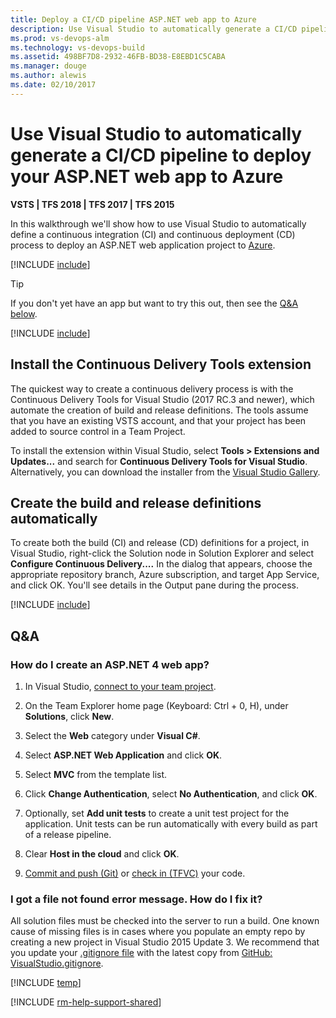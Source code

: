 ```yaml
---
title: Deploy a CI/CD pipeline ASP.NET web app to Azure
description: Use Visual Studio to automatically generate a CI/CD pipeline to deploy your ASP.NET web app to Azure in VSTS or Microsoft Team Foundation Server (TFS)
ms.prod: vs-devops-alm
ms.technology: vs-devops-build
ms.assetid: 498BF7D8-2932-46FB-BD38-E8EBD1C5CABA
ms.manager: douge
ms.author: alewis
ms.date: 02/10/2017
---
```


# Use Visual Studio to automatically generate a CI/CD pipeline to deploy your ASP.NET web app to Azure

**VSTS | TFS 2018 | TFS 2017 | TFS 2015**

In this walkthrough we'll show how to use Visual Studio to automatically define a continuous integration (CI) and continuous deployment (CD) process to deploy an ASP.NET web application project to [Azure](https://azure.microsoft.com/). 

[!INCLUDE [include](../../../apps/aspnet/_shared/ci-cd-description.md)]

> [!TIP]
> If you don't yet have an app but want to try this out, then see the [Q&A below](#new_solution).

[!INCLUDE [include](../../../apps/aspnet/_shared/setup.md)]

## Install the Continuous Delivery Tools extension

The quickest way to create a continuous delivery process is with the Continuous Delivery Tools for Visual Studio (2017 RC.3 and newer), which automate the creation of build and release definitions. The tools assume that you have an existing VSTS account, and that your project has been added to source control in a Team Project.

To install the extension within Visual Studio, select **Tools > Extensions and Updates...** and search for **Continuous Delivery Tools for Visual Studio**. Alternatively, you can download the installer from the [Visual Studio Gallery](http://aka.ms/CD4VS).

## Create the build and release definitions automatically

To create both the build (CI) and release (CD) definitions for a project, in Visual Studio, right-click the Solution node in Solution Explorer and select **Configure Continuous Delivery....** In the dialog that appears, choose the appropriate repository branch, Azure subscription, and target App Service, and click OK. You'll see details in the Output pane during the process.

[!INCLUDE [include](../../../apps/aspnet/_shared/commit-build-release.md)]

## Q&A

<!-- BEGINSECTION class="md-qanda" -->

<h3 id="new_solution">How do I create an ASP.NET 4 web app?</h3>

1. In Visual Studio, [connect to your team project](../../../../user-guide/connect-team-projects.md#visual-studio).

1. On the Team Explorer home page (Keyboard: Ctrl + 0, H), under **Solutions**, click **New**.

1. Select the **Web** category under **Visual C#**.

1. Select **ASP.NET Web Application** and click **OK**.

1. Select **MVC** from the template list.

1. Click **Change Authentication**, select **No Authentication**, and click **OK**.

1. Optionally, set **Add unit tests** to create a unit test project for the application. Unit tests can be run automatically with every build as part of a release pipeline.

1. Clear **Host in the cloud** and click **OK**.

1. [Commit and push (Git)](../../../../git/share-your-code-in-git-vs.md) or [check in (TFVC)](../../../../tfvc/share-your-code-in-tfvc-vs.md) your code.

### I got a file not found error message. How do I fix it?

All solution files must be checked into the server to run a build. One known cause of missing files is in cases where you populate an empty repo by creating a new project in Visual Studio 2015 Update 3. We recommend that you update your [.gitignore file](../../../../git/tutorial/ignore-files.md) with the latest copy from [GitHub: VisualStudio.gitignore](https://github.com/github/gitignore/blob/master/VisualStudio.gitignore).

[!INCLUDE [temp](../../../_shared/qa-versions.md)]

<!-- ENDSECTION -->

[!INCLUDE [rm-help-support-shared](../../../_shared/rm-help-support-shared.md)]
